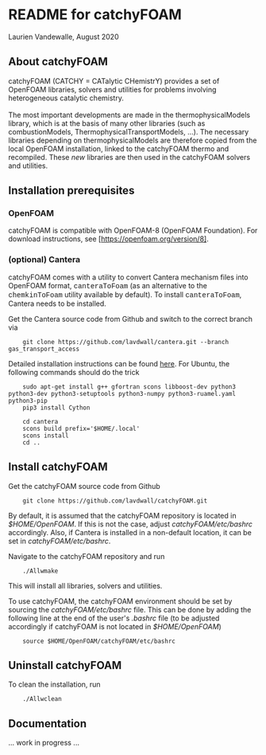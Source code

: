 # README for catchyFOAM
Laurien Vandewalle, August 2020

## About catchyFOAM
catchyFOAM (CATCHY = CATalytic CHemistrY) provides a set of OpenFOAM libraries, solvers and utilities for problems involving heterogeneous catalytic chemistry.<br/><br/>
The most important developments are made in the thermophysicalModels library, which is at the basis of many other libraries (such as combustionModels, ThermophysicalTransportModels, ...). The necessary libraries depending on thermophysicalModels are therefore copied from the local OpenFOAM installation, linked to the catchyFOAM thermo and recompiled. These *new* libraries are then used in the catchyFOAM solvers and utilities.

## Installation prerequisites
### OpenFOAM
catchyFOAM is compatible with OpenFOAM-8 (OpenFOAM Foundation). For download instructions, see [https://openfoam.org/version/8]. 

### (optional) Cantera
catchyFOAM comes with a utility to convert Cantera mechanism files into OpenFOAM format, <span style="font-family:Courier;">canteraToFoam</span> (as an alternative to the <span style="font-family:Courier;">chemkinToFoam</span> utility available by default). To install <span style="font-family:Courier;">canteraToFoam</span>, Cantera needs to be installed.

Get the Cantera source code from Github and switch to the correct branch via
```
    git clone https://github.com/lavdwall/cantera.git --branch gas_transport_access
```

Detailed installation instructions can be found [here](https://cantera.org/install/compiling-install.html). 
For Ubuntu, the following commands should do the trick
```
    sudo apt-get install g++ gfortran scons libboost-dev python3 python3-dev python3-setuptools python3-numpy python3-ruamel.yaml python3-pip
    pip3 install Cython
    
    cd cantera
    scons build prefix='$HOME/.local'
    scons install
    cd ..
```

## Install catchyFOAM
Get the catchyFOAM source code from Github 
```
    git clone https://github.com/lavdwall/catchyFOAM.git
```
By default, it is assumed that the catchyFOAM repository is located in *$HOME/OpenFOAM*. If this is not the case, adjust *catchyFOAM/etc/bashrc* accordingly. Also, if Cantera is installed in a non-default location, it can be set in *catchyFOAM/etc/bashrc*.

Navigate to the catchyFOAM repository and run
```
    ./Allwmake
```
This will install all libraries, solvers and utilities.

To use catchyFOAM, the catchyFOAM environment should be set by sourcing the *catchyFOAM/etc/bashrc* file. This can be done by adding the following line at the end of the user's *.bashrc* file (to be adjusted accordingly if catchyFOAM is not located in *$HOME/OpenFOAM*)
```
    source $HOME/OpenFOAM/catchyFOAM/etc/bashrc
```

## Uninstall catchyFOAM
To clean the installation, run
```
    ./Allwclean
```

## Documentation
... work in progress ...
